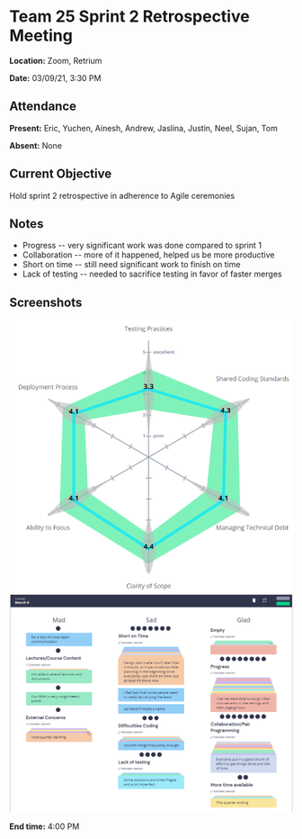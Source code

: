# Team 25 Sprint 2 Retrospective Meeting

**Location:** Zoom, Retrium

**Date:** 03/09/21, 3:30 PM

## Attendance

**Present:** Eric, Yuchen, Ainesh, Andrew, Jaslina, Justin, Neel, Sujan, Tom

**Absent:** None

## Current Objective

Hold sprint 2 retrospective in adherence to Agile ceremonies

## Notes

* Progress -- very significant work was done compared to sprint 1
* Collaboration -- more of it happened, helped us be more productive
* Short on time -- still need significant work to finish on time
* Lack of testing -- needed to sacrifice testing in favor of faster merges

## Screenshots

![Radar](../retro_artifacts/Sprint-2-Radar.png)
![MSG](../retro_artifacts/Sprint-2-MSG.png)

**End time:** 4:00 PM
